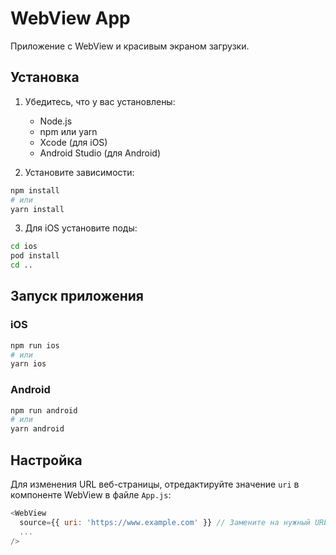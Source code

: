 # WebView App

Приложение с WebView и красивым экраном загрузки.

## Установка

1. Убедитесь, что у вас установлены:
   - Node.js
   - npm или yarn
   - Xcode (для iOS)
   - Android Studio (для Android)

2. Установите зависимости:
```bash
npm install
# или
yarn install
```

3. Для iOS установите поды:
```bash
cd ios
pod install
cd ..
```

## Запуск приложения

### iOS
```bash
npm run ios
# или
yarn ios
```

### Android
```bash
npm run android
# или
yarn android
```

## Настройка

Для изменения URL веб-страницы, отредактируйте значение `uri` в компоненте WebView в файле `App.js`:

```javascript
<WebView
  source={{ uri: 'https://www.example.com' }} // Замените на нужный URL
  ...
/>
``` 